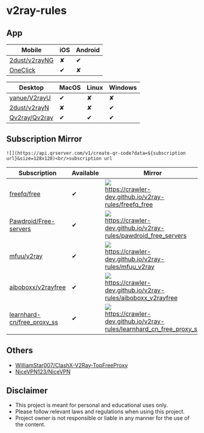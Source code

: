 # v2ray-rules

## App

|Mobile|iOS|Android|
|----|----|----|
|[2dust/v2rayNG](https://github.com/2dust/v2rayNG)|&#10008;|&#10004;|
|[OneClick](https://apps.apple.com/us/app/oneclick-safe-easy-fast/id1545555197?l=zh)|&#10004;|&#10008;|

|Desktop|MacOS|Linux|Windows|
|----|----|----|----|
|[yanue/V2rayU](https://github.com/yanue/V2rayU/tree/master)|&#10004;|&#10008;|&#10008;|
|[2dust/v2rayN](https://github.com/2dust/v2rayN)|&#10008;|&#10008;|&#10004;|
|[Qv2ray/Qv2ray](https://github.com/Qv2ray/Qv2ray)|&#10004;|&#10004;|&#10004;|

## Subscription Mirror

```text
![](https://api.qrserver.com/v1/create-qr-code?data=${subscription url}&size=128x128)<br/>subscription url
```

|Subscription|Available|Mirror|Original|
|----|----|----|----|
|[freefq/free](https://github.com/freefq/free)|&#10004;|![](https://api.qrserver.com/v1/create-qr-code?data=https://crawler-dev.github.io/v2ray-rules/freefq_free&size=128x128)<br/>https://crawler-dev.github.io/v2ray-rules/freefq_free|![](https://api.qrserver.com/v1/create-qr-code?data=https://raw.fastgit.org/freefq/free/master/v2&size=128x128)<br/>https://raw.fastgit.org/freefq/free/master/v2|
|[Pawdroid/Free-servers](https://github.com/Pawdroid/Free-servers)|&#10004;|![](https://api.qrserver.com/v1/create-qr-code?data=https://crawler-dev.github.io/v2ray-rules/pawdroid_free_servers&size=128x128)<br/>https://crawler-dev.github.io/v2ray-rules/pawdroid_free_servers|![](https://api.qrserver.com/v1/create-qr-code?data=https://raw.fastgit.org/Pawdroid/Free-servers/main/sub&size=128x128)<br/>https://raw.fastgit.org/Pawdroid/Free-servers/main/sub|
|[mfuu/v2ray](https://github.com/mfuu/v2ray)|&#10004;|![](https://api.qrserver.com/v1/create-qr-code?data=https://crawler-dev.github.io/v2ray-rules/mfuu_v2ray&size=128x128)<br/>https://crawler-dev.github.io/v2ray-rules/mfuu_v2ray|![](https://api.qrserver.com/v1/create-qr-code?data=https://raw.githubusercontent.com/mfuu/v2ray/master/v2ray&size=128x128)<br/>https://raw.githubusercontent.com/mfuu/v2ray/master/v2ray|
|[aiboboxx/v2rayfree](https://github.com/aiboboxx/v2rayfree)|&#10004;|![](https://api.qrserver.com/v1/create-qr-code?data=https://crawler-dev.github.io/v2ray-rules/aiboboxx_v2rayfree&size=128x128)<br/>https://crawler-dev.github.io/v2ray-rules/aiboboxx_v2rayfree|![](https://api.qrserver.com/v1/create-qr-code?data=https://raw.githubusercontent.com/aiboboxx/v2rayfree/main/v2&size=128x128)<br/>https://raw.githubusercontent.com/aiboboxx/v2rayfree/main/v2|
|[learnhard-cn/free_proxy_ss](https://github.com/learnhard-cn/free_proxy_ss)|&#10004;|![](https://api.qrserver.com/v1/create-qr-code?data=https://crawler-dev.github.io/v2ray-rules/learnhard_cn_free_proxy_ss&size=128x128)<br/>https://crawler-dev.github.io/v2ray-rules/learnhard_cn_free_proxy_ss|![](https://api.qrserver.com/v1/create-qr-code?data=https://raw.githubusercontent.com/learnhard-cn/free_proxy_ss/main/v2ray/v2raysub&size=128x128)<br/>https://raw.githubusercontent.com/learnhard-cn/free_proxy_ss/main/v2ray/v2raysub|

## Others

* [WilliamStar007/ClashX-V2Ray-TopFreeProxy](https://github.com/WilliamStar007/ClashX-V2Ray-TopFreeProxy)
* [NiceVPN123/NiceVPN](https://github.com/NiceVPN123/NiceVPN)

## Disclaimer

* This project is meant for personal and educational uses only.
* Please follow relevant laws and regulations when using this project.
* Project owner is not responsible or liable in any manner for the use of the content.
